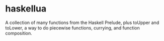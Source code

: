 # haskellua
A collection of many functions from the Haskell Prelude, plus toUpper and toLower, a way to do piecewise functions, currying, and function composition.
